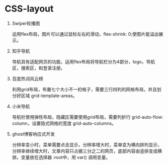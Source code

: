 # CSS-layout

1. Swiper轮播图

   运用flex布局，图片可以通过鼠标左右的滑动，flex-shrink: 0;使图片能溢出展示。

2. 知乎导航

   导航具有适配网页的功能，运用flex布局将导航栏分为4部分，logo，导航区，搜索区，和登录注册。

3. 百度热词风云榜

   利用grid布局，布置七个大小不一的格子，需要三行四列的网格布局，并且划分好区域 grid-template-areas。

4. 小米导航

   导航栏使用弹性布局，隐藏区需要使用grid布局，需要列折行 grid-auto-flow: column，设置隐式网格的宽度 grid-auto-columns。

5. ghost博客响应式开发

   分辨率变小时，菜单需要点击显示，分辨率增大时，菜单变为横向排列显示，分辨率继续增大时，文章内容只占据三分之二的网页，底部内容由竖排变成横排。变量放在选择器 :root中，用 var() 调用变量。

   

   

   
